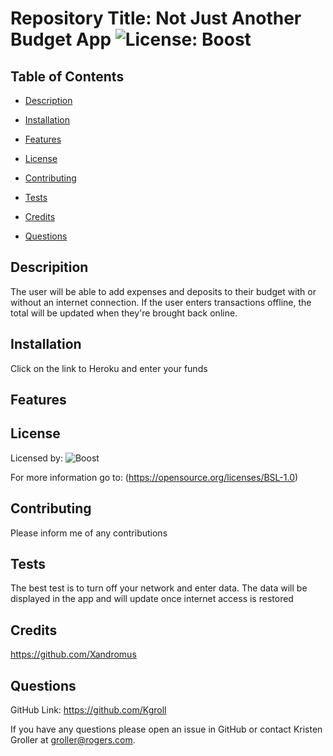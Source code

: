  
  # Repository Title:   Not Just Another Budget App     ![License: Boost](https://img.shields.io/badge/license-Boost-blue.svg) 
    

  ## Table of Contents

  * [Description](#description)

  * [Installation](#installation)

  * [Features](#features)

  * [License](#license)

  * [Contributing](#contributing)

  * [Tests](#tests)

  * [Credits](#credits)

  * [Questions](#questions)

  ## Descripition

  The user will be able to add expenses and deposits to their budget with or without an internet connection. If the user enters transactions offline, the total will be updated when they're brought back online.

  ## Installation

  Click on the link to Heroku and enter your funds

  ## Features

  

  ## License

  Licensed by:  ![Boost](https://opensource.org/licenses/BSL-1.0)
  
  For more information go to:  (https://opensource.org/licenses/BSL-1.0)

  ## Contributing

  Please inform me of any contributions

  ## Tests

  The best test is to turn off your network and enter data. The data will be displayed in  the app and will update once internet access is restored

  ## Credits

  https://github.com/Xandromus

  ## Questions

   GitHub Link:   https://github.com/Kgroll

   If you have any questions please open an issue in GitHub or contact Kristen Groller at groller@rogers.com.
